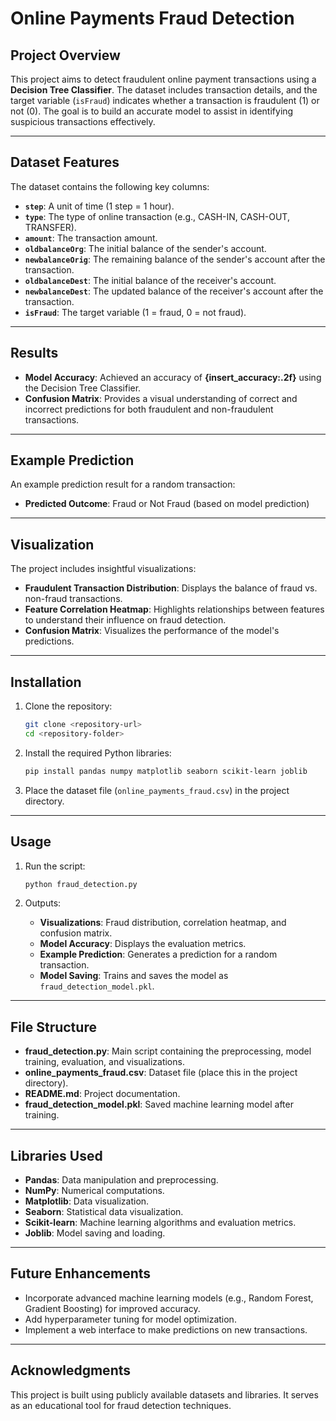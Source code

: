 # Online Payments Fraud Detection

## Project Overview
This project aims to detect fraudulent online payment transactions using a **Decision Tree Classifier**. The dataset includes transaction details, and the target variable (`isFraud`) indicates whether a transaction is fraudulent (1) or not (0). The goal is to build an accurate model to assist in identifying suspicious transactions effectively.

---

## Dataset Features
The dataset contains the following key columns:

- **`step`**: A unit of time (1 step = 1 hour).
- **`type`**: The type of online transaction (e.g., CASH-IN, CASH-OUT, TRANSFER).
- **`amount`**: The transaction amount.
- **`oldbalanceOrg`**: The initial balance of the sender's account.
- **`newbalanceOrig`**: The remaining balance of the sender's account after the transaction.
- **`oldbalanceDest`**: The initial balance of the receiver's account.
- **`newbalanceDest`**: The updated balance of the receiver's account after the transaction.
- **`isFraud`**: The target variable (1 = fraud, 0 = not fraud).

---

## Results
- **Model Accuracy**: Achieved an accuracy of **{insert_accuracy:.2f}** using the Decision Tree Classifier.
- **Confusion Matrix**: Provides a visual understanding of correct and incorrect predictions for both fraudulent and non-fraudulent transactions.

---

## Example Prediction
An example prediction result for a random transaction:
- **Predicted Outcome**: Fraud or Not Fraud (based on model prediction)

---

## Visualization
The project includes insightful visualizations:
- **Fraudulent Transaction Distribution**: Displays the balance of fraud vs. non-fraud transactions.
- **Feature Correlation Heatmap**: Highlights relationships between features to understand their influence on fraud detection.
- **Confusion Matrix**: Visualizes the performance of the model's predictions.

---

## Installation

1. Clone the repository:
   ```bash
   git clone <repository-url>
   cd <repository-folder>
   ```

2. Install the required Python libraries:
   ```bash
   pip install pandas numpy matplotlib seaborn scikit-learn joblib
   ```

3. Place the dataset file (`online_payments_fraud.csv`) in the project directory.

---

## Usage

1. Run the script:
   ```bash
   python fraud_detection.py
   ```

2. Outputs:
   - **Visualizations**: Fraud distribution, correlation heatmap, and confusion matrix.
   - **Model Accuracy**: Displays the evaluation metrics.
   - **Example Prediction**: Generates a prediction for a random transaction.
   - **Model Saving**: Trains and saves the model as `fraud_detection_model.pkl`.

---

## File Structure

- **fraud_detection.py**: Main script containing the preprocessing, model training, evaluation, and visualizations.
- **online_payments_fraud.csv**: Dataset file (place this in the project directory).
- **README.md**: Project documentation.
- **fraud_detection_model.pkl**: Saved machine learning model after training.

---

## Libraries Used
- **Pandas**: Data manipulation and preprocessing.
- **NumPy**: Numerical computations.
- **Matplotlib**: Data visualization.
- **Seaborn**: Statistical data visualization.
- **Scikit-learn**: Machine learning algorithms and evaluation metrics.
- **Joblib**: Model saving and loading.

---

## Future Enhancements
- Incorporate advanced machine learning models (e.g., Random Forest, Gradient Boosting) for improved accuracy.
- Add hyperparameter tuning for model optimization.
- Implement a web interface to make predictions on new transactions.

---

## Acknowledgments
This project is built using publicly available datasets and libraries. It serves as an educational tool for fraud detection techniques.
